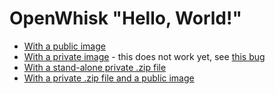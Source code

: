 # OpenWhisk "Hello, World!"

* [With a public image](public-image.md)
* [With a private image](private-image.md) - this does not work yet,
  see [this bug](https://github.com/apache/incubator-openwhisk/issues/1362)
* [With a stand-alone private .zip file](private-zip.md)
* [With a private .zip file and a public image](private-zip-public-image.md)
